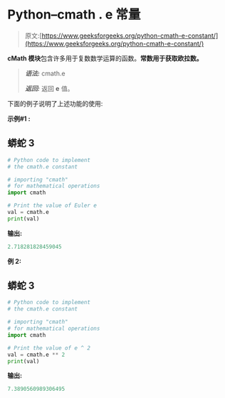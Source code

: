# Python–cmath . e 常量

> 原文:[https://www.geeksforgeeks.org/python-cmath-e-constant/](https://www.geeksforgeeks.org/python-cmath-e-constant/)

**cMath 模块**包含许多用于复数数学运算的函数。**常数用于获取欧拉数。**

> ***语法:*** cmath.e
> 
> ***返回:*** 返回 **e** 值。

下面的例子说明了上述功能的使用:

**示例#1 :**

## 蟒蛇 3

```py
# Python code to implement
# the cmath.e constant

# importing "cmath"
# for mathematical operations  
import cmath 

# Print the value of Euler e 
val = cmath.e 
print(val)
```

**输出:**

```py
2.718281828459045

```

**例 2:**

## 蟒蛇 3

```py
# Python code to implement
# the cmath.e constant

# importing "cmath"
# for mathematical operations  
import cmath 

# Print the value of e ^ 2
val = cmath.e ** 2
print(val)
```

**输出:**

```py
7.3890560989306495

```